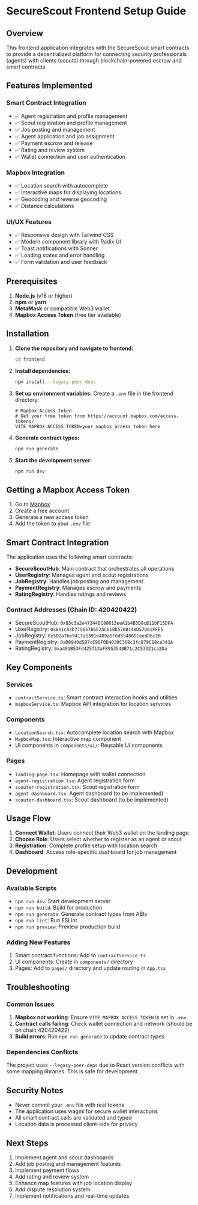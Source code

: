 # SecureScout Frontend Setup Guide

## Overview

This frontend application integrates with the SecureScout smart contracts to provide a decentralized platform for connecting security professionals (agents) with clients (scouts) through blockchain-powered escrow and smart contracts.

## Features Implemented

### Smart Contract Integration

- ✅ Agent registration and profile management
- ✅ Scout registration and profile management
- ✅ Job posting and management
- ✅ Agent application and job assignment
- ✅ Payment escrow and release
- ✅ Rating and review system
- ✅ Wallet connection and user authentication

### Mapbox Integration

- ✅ Location search with autocomplete
- ✅ Interactive maps for displaying locations
- ✅ Geocoding and reverse geocoding
- ✅ Distance calculations

### UI/UX Features

- ✅ Responsive design with Tailwind CSS
- ✅ Modern component library with Radix UI
- ✅ Toast notifications with Sonner
- ✅ Loading states and error handling
- ✅ Form validation and user feedback

## Prerequisites

1. **Node.js** (v18 or higher)
2. **npm** or **yarn**
3. **MetaMask** or compatible Web3 wallet
4. **Mapbox Access Token** (free tier available)

## Installation

1. **Clone the repository and navigate to frontend:**

   ```bash
   cd frontend
   ```

2. **Install dependencies:**

   ```bash
   npm install --legacy-peer-deps
   ```

3. **Set up environment variables:**
   Create a `.env` file in the frontend directory:

   ```env
   # Mapbox Access Token
   # Get your free token from https://account.mapbox.com/access-tokens/
   VITE_MAPBOX_ACCESS_TOKEN=your_mapbox_access_token_here
   ```

4. **Generate contract types:**

   ```bash
   npm run generate
   ```

5. **Start the development server:**
   ```bash
   npm run dev
   ```

## Getting a Mapbox Access Token

1. Go to [Mapbox](https://account.mapbox.com/access-tokens/)
2. Create a free account
3. Generate a new access token
4. Add the token to your `.env` file

## Smart Contract Integration

The application uses the following smart contracts:

- **SecureScoutHub**: Main contract that orchestrates all operations
- **UserRegistry**: Manages agent and scout registrations
- **JobRegistry**: Handles job posting and management
- **PaymentRegistry**: Manages escrow and payments
- **RatingRegistry**: Handles ratings and reviews

### Contract Addresses (Chain ID: 420420422)

- SecureScoutHub: `0x83c3a2e47344DC80613eeA1b4B3D8cB11bF15DFA`
- UserRegistry: `0xBe1c83b775657b6E2aC618b570B14BD57061FFE5`
- JobRegistry: `0x5D2a76e9417a1391eA89a5F6d55486DCeedD6c2B`
- PaymentRegistry: `0xD0940d5B7cC90F0D4030C36Bc3fc879C18ca343A`
- RatingRegistry: `0xa401B53Fd425f13aF8953548B71c2C53321ca2Da`

## Key Components

### Services

- `contractService.ts`: Smart contract interaction hooks and utilities
- `mapboxService.ts`: Mapbox API integration for location services

### Components

- `LocationSearch.tsx`: Autocomplete location search with Mapbox
- `MapboxMap.tsx`: Interactive map component
- UI components in `components/ui/`: Reusable UI components

### Pages

- `landing-page.tsx`: Homepage with wallet connection
- `agent-registration.tsx`: Agent registration form
- `scouter-registration.tsx`: Scout registration form
- `agent-dashboard.tsx`: Agent dashboard (to be implemented)
- `scouter-dashboard.tsx`: Scout dashboard (to be implemented)

## Usage Flow

1. **Connect Wallet**: Users connect their Web3 wallet on the landing page
2. **Choose Role**: Users select whether to register as an agent or scout
3. **Registration**: Complete profile setup with location search
4. **Dashboard**: Access role-specific dashboard for job management

## Development

### Available Scripts

- `npm run dev`: Start development server
- `npm run build`: Build for production
- `npm run generate`: Generate contract types from ABIs
- `npm run lint`: Run ESLint
- `npm run preview`: Preview production build

### Adding New Features

1. Smart contract functions: Add to `contractService.ts`
2. UI components: Create in `components/` directory
3. Pages: Add to `pages/` directory and update routing in `App.tsx`

## Troubleshooting

### Common Issues

1. **Mapbox not working**: Ensure `VITE_MAPBOX_ACCESS_TOKEN` is set in `.env`
2. **Contract calls failing**: Check wallet connection and network (should be on chain 420420422)
3. **Build errors**: Run `npm run generate` to update contract types

### Dependencies Conflicts

The project uses `--legacy-peer-deps` due to React version conflicts with some mapping libraries. This is safe for development.

## Security Notes

- Never commit your `.env` file with real tokens
- The application uses wagmi for secure wallet interactions
- All smart contract calls are validated and typed
- Location data is processed client-side for privacy

## Next Steps

1. Implement agent and scout dashboards
2. Add job posting and management features
3. Implement payment flows
4. Add rating and review system
5. Enhance map features with job location display
6. Add dispute resolution system
7. Implement notifications and real-time updates
